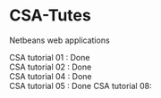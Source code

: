 # CSA-Tutes

Netbeans web applications

CSA tutorial 01 : Done<br/>
CSA tutorial 02 : Done <br/>
CSA tutorial 04 : Done <br/>
CSA tutorial 05 : Done
CSA tutorial 08: 
